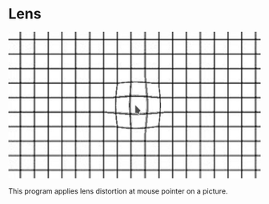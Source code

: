 # Lens

![snapshot](https://github.com/MiksuLinuxGuy/processing-sketches/blob/master/Lens/lens/snapshot.png)

This program applies lens distortion at mouse pointer on a picture.
